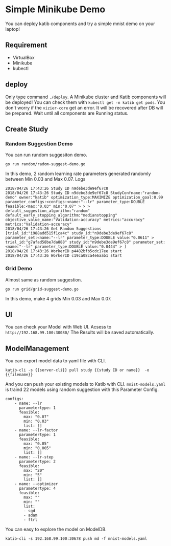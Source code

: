 # Simple Minikube Demo
You can deploy katib components and try a simple mnist demo on your laptop!
## Requirement
* VirtualBox
* Minikube
* kubectl
## deploy
Only type command `./deploy`.
A Minikube cluster and Katib components will be deployed!
You can check them with `kubectl get -n katib get pods`.
You don't worry if the `vizier-core` get an error. It will be recovered after DB will be prepared.
Wait until all components are Running status.

## Create Study
### Random Suggestion Demo
You can run rundom suggesiton demo.
```
go run random/radom-suggest-demo.go
```
In this demo, 2 random learning rate parameters generated randomly between Min 0.03 and Max 0.07.
Logs
```
2018/04/26 17:43:26 Study ID n9debe3de9ef67c8
2018/04/26 17:43:26 Study ID n9debe3de9ef67c8 StudyConfname:"random-demo" owner:"katib" optimization_type:MAXIMIZE optimization_goal:0.99 parameter_configs:<configs:<name:"--lr" parameter_type:DOUBLE feasible:<max:"0,03" min:"0.07" > > > default_suggestion_algorithm:"random" default_early_stopping_algorithm:"medianstopping" objective_value_name:"Validation-accuracy" metrics:"accuracy" metrics:"Validation-accuracy"
2018/04/26 17:43:26 Get Random Suggestions [trial_id:"i988add515f1ca4c" study_id:"n9debe3de9ef67c8" parameter_set:<name:"--lr" parameter_type:DOUBLE value:"0.0611" >  trial_id:"g7afad58be7da888" study_id:"n9debe3de9ef67c8" parameter_set:<name:"--lr" parameter_type:DOUBLE value:"0.0444" > ]
2018/04/26 17:43:26 WorkerID p4482bfb5cdc17ee start
2018/04/26 17:43:26 WorkerID c19ca08ca4e6aab1 start
```

### Grid Demo
Almost same as random suggestion.
```
go run grid/grid-suggest-demo.go
```
In this demo, make 4 grids Min 0.03 and Max 0.07.

## UI
You can check your Model with Web UI.
Acsess to `http://192.168.99.100:30080/`
The Results will be saved automatically.

## ModelManagement
You can export model data to yaml file with CLI.
```
katib-cli -s {{server-cli}} pull study {{study ID or name}}  -o {{filename}}
```

And you can push your existing models to Katib with CLI.
`mnist-models.yaml` is traind 22 models using random suggestion with this Parameter Config.

```
configs:
    - name: --lr
      parametertype: 1
      feasible:
        max: "0.07"
        min: "0.03"
        list: []
    - name: --lr-factor
      parametertype: 1
      feasible:
        max: "0.05"
        min: "0.005"
        list: []
    - name: --lr-step
      parametertype: 2
      feasible:
        max: "20"
        min: "5"
        list: []
    - name: --optimizer
      parametertype: 4
      feasible:
        max: ""
        min: ""
        list:
        - sgd
        - adam
        - ftrl
```
You can easy to explore the model on ModelDB.

```
katib-cli -s 192.168.99.100:30678 push md -f mnist-models.yaml
```
